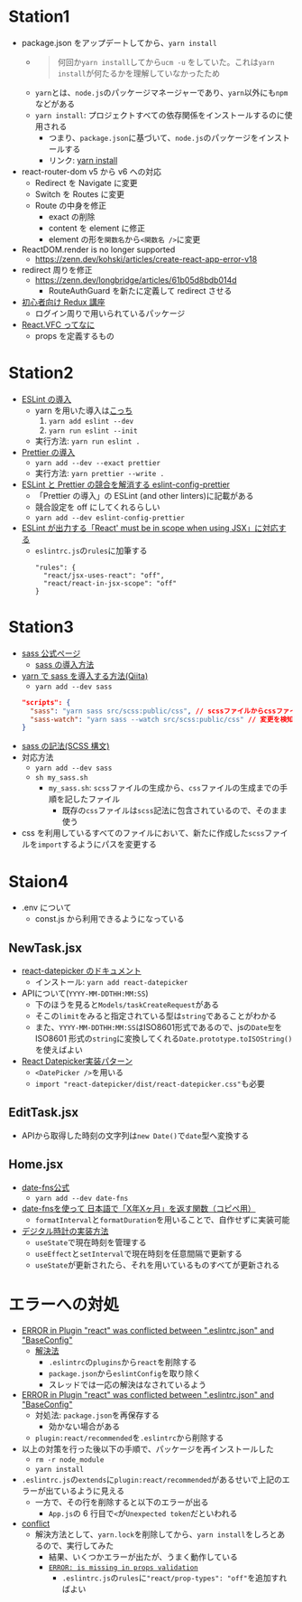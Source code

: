 # Station1

- package.json をアップデートしてから、`yarn install`
  - > 何回か`yarn install`してから`ucm -u` をしていた。これは`yarn install`が何たるかを理解していなかったため
  - `yarn`とは、`node.js`のパッケージマネージャーであり、`yarn`以外にも`npm`などがある
  - `yarn install`: プロジェクトすべての依存関係をインストールするのに使用される
    - つまり、`package.json`に基づいて、`node.js`のパッケージをインストールする
    - リンク: [yarn install](https://chore-update--yarnpkg.netlify.app/ja/docs/cli/install)
- react-router-dom v5 から v6 への対応
  - Redirect を Navigate に変更
  - Switch を Routes に変更
  - Route の中身を修正
    - exact の削除
    - content を element に修正
    - element の形を`関数名`から`<関数名 />`に変更
- ReactDOM.render is no longer supported
  - https://zenn.dev/kohski/articles/create-react-app-error-v18
- redirect 周りを修正
  - https://zenn.dev/longbridge/articles/61b05d8bdb014d
    - RouteAuthGuard を新たに定義して redirect させる
- [初心者向け Redux 講座](https://reffect.co.jp/react/react-redux-for-beginner#Store)
  - ログイン周りで用いられているパッケージ
- [React.VFC ってなに](https://qiita.com/tttocklll/items/c78aa33856ded870e843)
  - props を定義するもの

# Station2

- [ESLint の導入](https://eslint.org/docs/latest/use/getting-started)
  - yarn を用いた導入は[こっち](https://zenn.dev/manycicadas/books/b6f2d99b5208e9/viewer/c70a5d)
    1. `yarn add eslint --dev`
    2. `yarn run eslint --init`
  - 実行方法: `yarn run eslint .`
- [Prettier の導入](https://prettier.io/docs/en/install.html)
  - `yarn add --dev --exact prettier`
  - 実行方法: `yarn prettier --write .`
- [ESLint と Prettier の競合を解消する eslint-config-prettier](https://github.com/prettier/eslint-config-prettier)
  - 「Prettier の導入」の ESLint (and other linters)に記載がある
  - 競合設定を off にしてくれるらしい
  - `yarn add --dev eslint-config-prettier`
- [ESLint が出力する「React' must be in scope when using JSX」に対応する](https://zenn.dev/ryuu/scraps/583dad79532879)
  - `eslintrc.js`の`rules`に加筆する
    ```
    "rules": {
      "react/jsx-uses-react": "off",
      "react/react-in-jsx-scope": "off"
    }
    ```

# Station3

- [sass 公式ページ](https://sass-lang.com/install)
  - [sass の導入方法](https://sass-lang.com/guide)
- [yarn で sass を導入する方法(Qiita)](https://qiita.com/TK-C/items/422a9badee49ca798cc0)
  - `yarn add --dev sass`
  ```package.json
  "scripts": {
    "sass": "yarn sass src/scss:public/css", // scssファイルからcssファイルを生成
    "sass-watch": "yarn sass --watch src/scss:public/css" // 変更を検知して自動実行
  }
  ```
- [sass の記法(SCSS 構文)](https://qiita.com/takeshisakuma/items/1c40c42f61c6e751c0e3)
- 対応方法
  - `yarn add --dev sass`
  - `sh my_sass.sh`
    - `my_sass.sh`: `scss`ファイルの生成から、`css`ファイルの生成までの手順を記したファイル
      - 既存の`css`ファイルは`scss`記法に包含されているので、そのまま使う
- css を利用しているすべてのファイルにおいて、新たに作成した`scss`ファイルを`import`するようにパスを変更する

# Staion4

- .env について
  - const.js から利用できるようになっている
## NewTask.jsx
- [react-datepicker のドキュメント](https://reactdatepicker.com/)
  - インストール: `yarn add react-datepicker`
- APIについて(`YYYY-MM-DDTHH:MM:SS`)
  - 下のほうを見ると`Models/taskCreateRequest`がある
  - そこの`limit`をみると指定されている型は`string`であることがわかる
  - また、`YYYY-MM-DDTHH:MM:SS`はISO8601形式であるので、jsの`Date型`を ISO8601 形式の`string`に変換してくれる`Date.prototype.toISOString()`を使えばよい
- [React Datepicker実装パターン](https://qiita.com/buto/items/c6e875aeb4d2c7e25969)
  - `<DatePicker />`を用いる
  - `import "react-datepicker/dist/react-datepicker.css"`も必要
## EditTask.jsx
- APIから取得した時刻の文字列は`new Date()`で`date`型へ変換する
## Home.jsx
- [date-fns公式](https://date-fns.org/)
  - `yarn add --dev date-fns`
- [date-fnsを使って 日本語で「X年Xヶ月」を返す関数（コピペ用）](https://qiita.com/sota_yamaguchi/items/305374535aeb0ffd450a)
  - `formatInterval`と`formatDuration`を用いることで、自作せずに実装可能
- [デジタル時計の実装方法](https://feeld-uni.com/?p=2354)
  - `useState`で現在時刻を管理する
  - `useEffect`と`setInterval`で現在時刻を任意間隔で更新する
  - `useState`が更新されたら、それを用いているものすべてが更新される

# エラーへの対処

- [ERROR in Plugin "react" was conflicted between ".eslintrc.json" and "BaseConfig"](https://github.com/facebook/create-react-app/issues/11825)
  - [解決法](https://github.com/facebook/create-react-app/issues/11825#issuecomment-1002149573)
    - `.eslintrc`の`plugins`から`react`を削除する
    - `package.json`から`eslintConfig`を取り除く
    - スレッドでは一応の解決はなされているよう
- [ERROR in Plugin "react" was conflicted between ".eslintrc.json" and "BaseConfig"](https://github.com/reactjs/react.dev/issues/4186)
  - 対処法: `package.json`を再保存する
    - 効かない場合がある
  - `plugin:react/recommended`を`.eslintrc`から削除する
- 以上の対策を行った後以下の手順で、パッケージを再インストールした
  - `rm -r node_module`
  - `yarn install`
- `.eslintrc.js`の`extends`に`plugin:react/recommended`があるせいで上記のエラーが出ているように見える
  - 一方で、その行を削除すると以下のエラーが出る
    - `App.js`の 6 行目で`<`が`Unexpected token`だといわれる
- [conflict](https://github.com/jsx-eslint/eslint-plugin-react/issues/3128)
  - 解決方法として、`yarn.lock`を削除してから、`yarn install`をしろとあるので、実行してみた
    - 結果、いくつかエラーが出たが、うまく動作している
    - [`ERROR: is missing in props validation`](https://cpoint-lab.co.jp/article/202107/20531/)
      - `.eslintrc.js`の`rules`に`"react/prop-types": "off"`を追加すればよい
